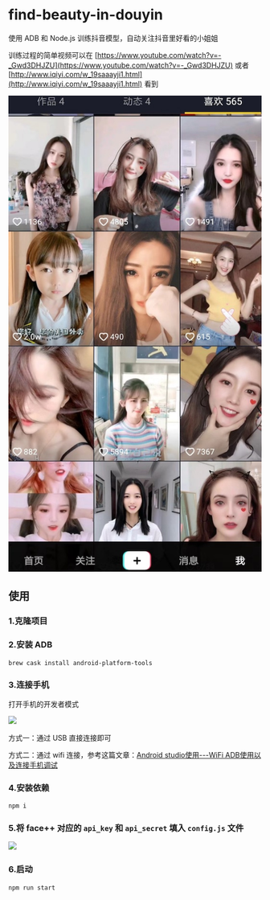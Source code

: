 # find-beauty-in-douyin
使用 ADB 和 Node.js 训练抖音模型，自动关注抖音里好看的小姐姐

训练过程的简单视频可以在 [https://www.youtube.com/watch?v=-_Gwd3DHJZU](https://www.youtube.com/watch?v=-_Gwd3DHJZU) 或者 [http://www.iqiyi.com/w_19saaayji1.html](http://www.iqiyi.com/w_19saaayji1.html) 看到

![](./logo.jpg)

## 使用

### 1.克隆项目

### 2.安装 ADB

```bash
brew cask install android-platform-tools
```
### 3.连接手机

打开手机的开发者模式

![](https://user-gold-cdn.xitu.io/2019/7/14/16bec4576942ca66?w=324&h=684&f=png&s=69355)

方式一：通过 USB 直接连接即可

方式二：通过 wifi 连接，参考这篇文章：[Android studio使用---WiFi ADB使用以及连接手机调试](https://blog.csdn.net/xiabing082/article/details/54376461)

### 4.安装依赖

```bash
npm i
```

### 5.将 face++ 对应的 `api_key` 和 `api_secret` 填入 `config.js` 文件

![](https://user-gold-cdn.xitu.io/2019/7/13/16bebef6729ff184?w=2396&h=406&f=png&s=66331)

### 6.启动

```bash
npm run start
```


